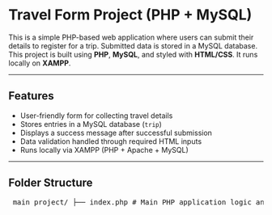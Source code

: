# Travel Form Project (PHP + MySQL)

This is a simple PHP-based web application where users can submit their details to register for a trip. Submitted data is stored in a MySQL database. This project is built using **PHP**, **MySQL**, and styled with **HTML/CSS**. It runs locally on **XAMPP**.

---

## Features

-  User-friendly form for collecting travel details
-  Stores entries in a MySQL database (`trip`)
-  Displays a success message after successful submission
-  Data validation handled through required HTML inputs
-  Runs locally via XAMPP (PHP + Apache + MySQL)

---

##  Folder Structure

<pre> main_project/ ├── index.php # Main PHP application logic and HTML form ├── style.css # Stylesheet for the travel form UI ├── index.js # JavaScript file (optional, currently empty) ├── bg.avif # Background image used in the form ├── README.md # Project documentation  </pre>








